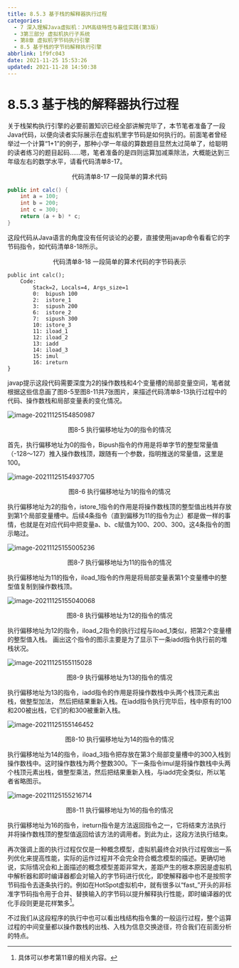 ```yaml
---
title: 8.5.3 基于栈的解释器执行过程
categories: 
  - 7 深入理解Java虛拟机：JVM高级特性与最佳实践(第3版)
  - 3第三部分 虚拟机执行子系统
  - 第8章 虚拟机字节码执行引擎
  - 8.5 基于栈的字节码解释执行引擎
abbrlink: 1f9fc043
date: 2021-11-25 15:53:26
updated: 2021-11-28 14:50:38
---
```

# 8.5.3 基于栈的解释器执行过程
关于栈架构执行引擎的必要前置知识已经全部讲解完毕了，本节笔者准备了一段Java代码，以便向读者实际展示在虚拟机里字节码是如何执行的。前面笔者曾经举过一个计算“1+1”的例子，那种小学一年级的算数题目显然太过简单了，给聪明的读者练习的题目起码……嗯，笔者准备的是四则运算加减乘除法，大概能达到三年级左右的数学水平，请看代码清单8-17。

<center>代码清单8-17 一段简单的算术代码</center>

```java
public int calc() {
    int a = 100;
    int b = 200;
    int c = 300;
    return (a + b) * c;
}
```
这段代码从Java语言的角度没有任何谈论的必要，直接使用javap命令看看它的字节码指令，如代码清单8-18所示。

<center>代码清单8-18 一段简单的算术代码的字节码表示</center>


```
public int calc(); 
    Code:
        Stack=2, Locals=4, Args_size=1
		0:	bipush 100
		2:	istore_1
		3:	sipush 200
		6:	istore_2
		7:	sipush 300
		10:	istore_3
		11:	iload_1
		12:	iload_2
		13:	iadd
		14:	iload_3
		15:	imul
		16:	ireturn 
}
```
javap提示这段代码需要深度为2的操作数栈和4个变量槽的局部变量空间，笔者就根据这些信息画了图8-5至图8-11共7张图片，来描述代码清单8-13执行过程中的代码、操作数栈和局部变量表的变化情况。

![image-20211125154850987](https://raw.githubusercontent.com/lanlan2017/images/master/Blog/2021/11/20211125154851.png)

<center>图8-5 执行偏移地址为0的指令的情况</center>

首先，执行偏移地址为0的指令，Bipush指令的作用是将单字节的整型常量值（-128～127）推入操作数栈顶，跟随有一个参数，指明推送的常量值，这里是100。

![image-20211125154937705](https://raw.githubusercontent.com/lanlan2017/images/master/Blog/2021/11/20211125154937.png)

<center>图8-6 执行偏移地址为1的指令的情况</center>

执行偏移地址为2的指令，istore_1指令的作用是将操作数栈顶的整型值出栈并存放到第1个局部变量槽中。后续4条指令（直到偏移为11的指令为止）都是做一样的事情，也就是在对应代码中把变量a、b、c赋值为100、200、300。这4条指令的图示略过。

![image-20211125155005236](https://raw.githubusercontent.com/lanlan2017/images/master/Blog/2021/11/20211125155005.png)

<center>图8-7 执行偏移地址为11的指令的情况</center>

执行偏移地址为11的指令，iload_1指令的作用是将局部变量表第1个变量槽中的整型值复制到操作数栈顶。

![image-20211125155040068](https://raw.githubusercontent.com/lanlan2017/images/master/Blog/2021/11/20211125155040.png)

<center>图8-8 执行偏移地址为12的指令的情况</center>

执行偏移地址为12的指令，iload_2指令的执行过程与iload_1类似，把第2个变量槽的整型值入栈。 画出这个指令的图示主要是为了显示下一条iadd指令执行前的堆栈状况。

![image-20211125155115028](https://raw.githubusercontent.com/lanlan2017/images/master/Blog/2021/11/20211125155115.png)

<center>图8-9 执行偏移地址为13的指令的情况</center>

执行偏移地址为13的指令，iadd指令的作用是将操作数栈中头两个栈顶元素出栈，做整型加法， 然后把结果重新入栈。在iadd指令执行完毕后，栈中原有的100和200被出栈，它们的和300被重新入栈。

![image-20211125155146452](https://raw.githubusercontent.com/lanlan2017/images/master/Blog/2021/11/20211125155146.png)

<center>图8-10 执行偏移地址为14的指令的情况</center>

执行偏移地址为14的指令，iload_3指令把存放在第3个局部变量槽中的300入栈到操作数栈中。这时操作数栈为两个整数300。下一条指令imul是将操作数栈中头两个栈顶元素出栈，做整型乘法，然后把结果重新入栈，与iadd完全类似，所以笔者省略图示。

![image-20211125155216714](https://raw.githubusercontent.com/lanlan2017/images/master/Blog/2021/11/20211125155216.png)

<center>图8-11 执行偏移地址为16的指令的情况</center>

执行偏移地址为16的指令，ireturn指令是方法返回指令之一，它将结束方法执行并将操作数栈顶的整型值返回给该方法的调用者。到此为止，这段方法执行结束。

再次强调上面的执行过程仅仅是一种概念模型，虚拟机最终会对执行过程做出一系列优化来提高性能，实际的运作过程并不会完全符合概念模型的描述。更确切地说，实际情况会和上面描述的概念模型差距非常大，差距产生的根本原因是虚拟机中解析器和即时编译器都会对输入的字节码进行优化，即使解释器中也不是按照字节码指令去逐条执行的。例如在HotSpot虚拟机中，就有很多以“fast_”开头的非标准字节码指令用于合并、替换输入的字节码以提升解释执行性能，即时编译器的优化手段则更是花样繁多[^1]。

不过我们从这段程序的执行中也可以看出栈结构指令集的一般运行过程，整个运算过程的中间变量都以操作数栈的出栈、入栈为信息交换途径，符合我们在前面分析的特点。

[^1]: 具体可以参考第11章的相关内容。
